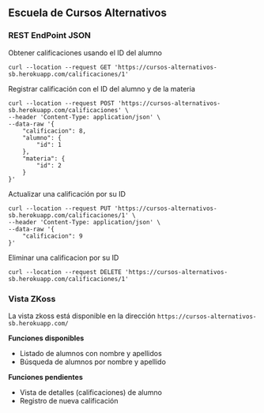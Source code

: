## Escuela de Cursos Alternativos

### REST EndPoint JSON

Obtener calificaciones usando el ID del alumno 

```
curl --location --request GET 'https://cursos-alternativos-sb.herokuapp.com/calificaciones/1'
```

Registrar calificación con el ID del alumno y de la materia

```
curl --location --request POST 'https://cursos-alternativos-sb.herokuapp.com/calificaciones' \
--header 'Content-Type: application/json' \
--data-raw '{
    "calificacion": 8,
    "alumno": {
        "id": 1
    },
    "materia": {
        "id": 2
    }
}'
```

Actualizar una calificación por su ID

```
curl --location --request PUT 'https://cursos-alternativos-sb.herokuapp.com/calificaciones/1' \
--header 'Content-Type: application/json' \
--data-raw '{
    "calificacion": 9
}'
```

Eliminar una calificacion por su ID

```
curl --location --request DELETE 'https://cursos-alternativos-sb.herokuapp.com/calificaciones/1'
```



### Vista ZKoss

La vista zkoss está disponible en la dirección `https://cursos-alternativos-sb.herokuapp.com/`

**Funciones disponibles**

- Listado de alumnos con nombre y apellidos
- Búsqueda de alumnos por nombre y apellido

**Funciones pendientes**

- Vista de detalles (calificaciones) de alumno
- Registro de nueva calificación
